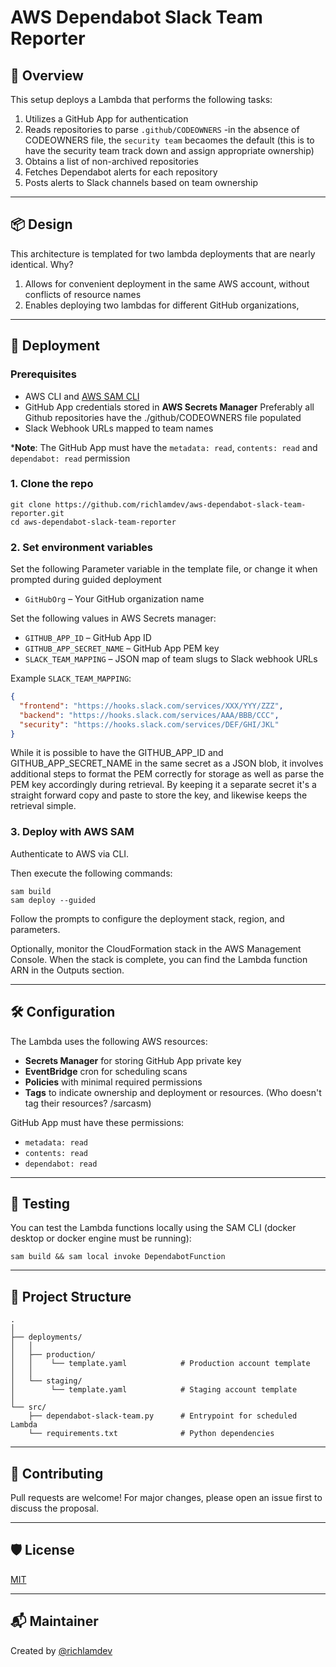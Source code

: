 # AWS Dependabot Slack Team Reporter

## 🧩 Overview

This setup deploys a Lambda that performs the following tasks:

1. Utilizes a GitHub App for authentication
2. Reads repositories to parse `.github/CODEOWNERS`
    -in the absence of CODEOWNERS file, the `security team` becaomes the default
    (this is to have the security team track down and assign appropriate ownership)
3. Obtains a list of non-archived repositories
4. Fetches Dependabot alerts for each repository
5. Posts alerts to Slack channels based on team ownership

---

## 📦 Design

This architecture is templated for two lambda deployments that are nearly identical.  Why?

1. Allows for convenient deployment in the same AWS account, without conflicts of resource names
2. Enables deploying two lambdas for different GitHub organizations,

---

## 🚀 Deployment

### Prerequisites

- AWS CLI and [AWS SAM CLI](https://docs.aws.amazon.com/serverless-application-model/latest/developerguide/install-sam-cli.html)
- GitHub App credentials stored in **AWS Secrets Manager**
  Preferably all Github repositories have the ./github/CODEOWNERS file populated
- Slack Webhook URLs mapped to team names

***Note**: The GitHub App must have the `metadata: read`, `contents: read` and `dependabot: read` permission

### 1. Clone the repo

```
git clone https://github.com/richlamdev/aws-dependabot-slack-team-reporter.git
cd aws-dependabot-slack-team-reporter
```

### 2. Set environment variables

Set the following Parameter variable in the template file, or change it when prompted during guided deployment

- `GitHubOrg` – Your GitHub organization name

Set the following values in AWS Secrets manager:

- `GITHUB_APP_ID` – GitHub App ID
- `GITHUB_APP_SECRET_NAME` – GitHub App PEM key
- `SLACK_TEAM_MAPPING` – JSON map of team slugs to Slack webhook URLs

Example `SLACK_TEAM_MAPPING`:

```json
{
  "frontend": "https://hooks.slack.com/services/XXX/YYY/ZZZ",
  "backend": "https://hooks.slack.com/services/AAA/BBB/CCC",
  "security": "https://hooks.slack.com/services/DEF/GHI/JKL"
}
```
While it is possible to have the GITHUB_APP_ID and GITHUB_APP_SECRET_NAME in the same secret as a JSON blob,
it involves additional steps to format the PEM correctly for storage as well as parse the PEM key accordingly
during retrieval.  By keeping it a separate secret it's a straight forward copy and paste to store the key,
and likewise keeps the retrieval simple.

### 3. Deploy with AWS SAM

Authenticate to AWS via CLI.

Then execute the following commands:
```
sam build
sam deploy --guided
```

Follow the prompts to configure the deployment stack, region, and parameters.

Optionally, monitor the CloudFormation stack in the AWS Management Console.
When the stack is complete, you can find the Lambda function ARN in the Outputs section.

---

## 🛠️ Configuration

The Lambda uses the following AWS resources:

- **Secrets Manager** for storing GitHub App private key
- **EventBridge** cron for scheduling scans
- **Policies** with minimal required permissions
- **Tags** to indicate ownership and deployment or resources. (Who doesn't tag their resources? /sarcasm)

GitHub App must have these permissions:

- `metadata: read`
- `contents: read`
- `dependabot: read`

---

## 🧪 Testing

You can test the Lambda functions locally using the SAM CLI (docker desktop or docker engine must be running):

```
sam build && sam local invoke DependabotFunction
```

---

## 📁 Project Structure

```
.
│
├── deployments/
│   │
│   ├── production/
│   │    └── template.yaml            # Production account template
│   │
│   └── staging/
│        └── template.yaml            # Staging account template
│
└── src/
    ├── dependabot-slack-team.py      # Entrypoint for scheduled Lambda
    └── requirements.txt              # Python dependencies
```

---

## 👥 Contributing

Pull requests are welcome! For major changes, please open an issue first to discuss the proposal.

---

## 🛡 License

[MIT](LICENSE)

---

## 📬 Maintainer

Created by [@richlamdev](https://github.com/richlamdev)
